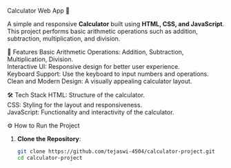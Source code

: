Calculator Web App 🧮

A simple and responsive **Calculator** built using **HTML, CSS, and JavaScript**. This project performs basic arithmetic operations such as addition, subtraction, multiplication, and division.  

🌟 Features
Basic Arithmetic Operations: Addition, Subtraction, Multiplication, Division.  
Interactive UI: Responsive design for better user experience.  
Keyboard Support: Use the keyboard to input numbers and operations.  
Clean and Modern Design: A visually appealing calculator layout.

🛠 Tech Stack
HTML: Structure of the calculator.  
CSS: Styling for the layout and responsiveness.  
JavaScript: Functionality and interactivity of the calculator.  

⚙️ How to Run the Project
1. **Clone the Repository**:
   ```bash
   git clone https://github.com/tejaswi-4504/calculator-project.git
   cd calculator-project

